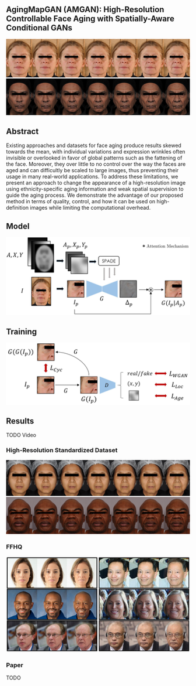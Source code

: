 ## AgingMapGAN (AMGAN): High-Resolution Controllable Face Aging with Spatially-Aware Conditional GANs

![cau2](img/ours_cau2_cropped.jpg)
![ind2](img/ours_ind2_cropped.jpg)


## Abstract

Existing approaches and datasets for face aging produce results skewed towards the mean, with individual variations and expression wrinkles often invisible or overlooked in favor of global patterns such as the fattening of the face. Moreover, they over little to no control over the way the faces are aged and can difficultly be scaled to large images, thus preventing their usage in many real-world applications. To address these limitations, we present an approach to change the appearance of a high-resolution image using ethnicity-specific aging information and weak spatial supervision to guide the aging process. We demonstrate the advantage of our proposed method in terms of quality, control, and how it can be used on high-definition images while limiting the computational overhead.

## Model
![model](img/model_hd.jpg)

## Training
![training](img/training_hd.jpg)


## Results

TODO Video

### High-Resolution Standardized Dataset
![chi1](img/ours_chi1_cropped.jpg)
![afr1](img/ours_afr1_cropped.jpg)

### FFHQ
![ffhq](img/ffhq_block.jpg)

### Paper
TODO